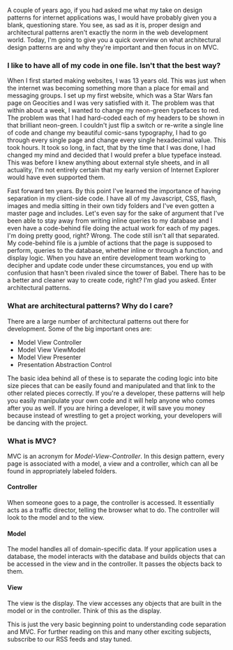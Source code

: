 A couple of years ago, if you had asked me what my take on design patterns for internet applications was, I would have probably given you a blank, questioning stare.  You see, as sad as it is, proper design and architectural patterns aren't exactly the norm in the web development world.  Today, I'm going to give you a quick overview on what architectural design patterns are and why they're important and then focus in on MVC.

<!-- more -->

### I like to have all of my code in one file.  Isn't that the best way?

When I first started making websites, I was 13 years old.  This was just when the internet was becoming something more than a place for email and messaging groups.  I set up my first website, which was a Star Wars fan page on Geocities and I was very satisfied with it.  The problem was that within about a week, I  wanted to change my neon-green typefaces to red.  The problem was that I had hard-coded each of my headers to be shown in that brilliant neon-green.  I couldn't just flip a switch or re-write a single line of code and change my beautiful comic-sans typography, I had to go through every single page and change every single hexadecimal value.  This took hours.  It took so long, in fact, that by the time that I was done, I had changed my mind and decided that I would prefer a blue typeface instead.  This was before I knew anything about external style sheets, and in all actuality, I'm not entirely certain that my early version of Internet Explorer would have even supported them.

Fast forward ten years.  By this point I've learned the importance of having separation in my client-side code.  I have all of my Javascript, CSS, flash, images and media sitting in their own tidy folders and I've even gotten a master page and includes.  Let's even say for the sake of argument that I've been able to stay away from writing inline queries to my database and I even have a code-behind file doing the actual work for each of my pages.  I'm doing pretty good, right?  Wrong.  The code still isn't all that separated.  My code-behind file is a jumble of actions that the page is supposed to perform, queries to the database, whether inline or through a function, and display logic.  When you have an entire development team working to decipher and update code under these circumstances, you end up with confusion that hasn't been rivaled since the tower of Babel.  There has to be a better and cleaner way to create code, right?  I'm glad you asked.  Enter architectural patterns.

### What are architectural patterns?  Why do I care?

There are a large number of architectural patterns out there for development.  Some of the big important ones are:

- Model View Controller
- Model View ViewModel
- Model View Presenter
- Presentation Abstraction Control

The basic idea behind all of these is to separate the coding logic into bite size pieces that can be easily found and manipulated and that link to the other related pieces correctly.  If you're a developer, these patterns will help you easily manipulate your own code and it will help anyone who comes after you as well.  If you are hiring a developer, it will save you money because instead of wrestling to get a project working, your developers will be dancing with the project.

### What is MVC?

MVC is an acronym for *Model-View-Controller*.  In this design pattern, every page is associated with a model, a view and a controller, which can all be found in appropriately labeled folders.

#### Controller

When someone goes to a page, the controller is accessed.  It essentially acts as a traffic director, telling the browser what to do.  The controller will look to the model and to the view.

#### Model
The model handles all of domain-specific data.  If your application uses a database, the model interacts with the database and builds objects that can be accessed in the view and in the controller.  It passes the objects back to them.

#### View
The view is the display.  The view accesses any objects that are built in the model or in the controller.  Think of this as the display.

This is just the very basic beginning point to understanding code separation and MVC.  For further reading on this and many other exciting subjects, subscribe to our RSS feeds and stay tuned.